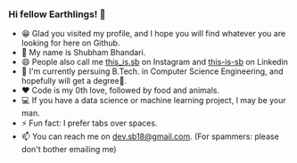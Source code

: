### Hi fellow Earthlings! 👋
- 😁 Glad you visited my profile, and I hope you will find whatever you are looking for here on Github.
- 📛 My name is Shubham Bhandari. 
- 😄 People also call me [this_is.sb](https://www.instagram.com/this_is.sb/) on Instagram and [this-is-sb](https://www.linkedin.com/in/this-is-sb/) on Linkedin
- 🏫 I'm currently persuing B.Tech. in Computer Science Engineering, and hopefully will get a degree🤞.
- ❤️ Code is my 0th love, followed by food and animals.
- 💻 If you have a data science or machine learning project, I may be your man.
- ⚡ Fun fact: I prefer tabs over spaces.
- 📫 You can reach me on dev.sb18@gmail.com. (For spammers: please don't bother emailing me)


<!--
**dev-SB/dev-SB** is a ✨ _special_ ✨ repository because its `README.md` (this file) appears on your GitHub profile.

Here are some ideas to get you started:

- 🔭 I’m currently working on ...
- 🌱 I’m currently learning ...
- 👯 I’m looking to collaborate on ...
- 🤔 I’m looking for help with ...
- 💬 Ask me about ...
- 📫 How to reach me: ...
- 😄 Pronouns: ...📛 
- ⚡ Fun fact: ...
-->
